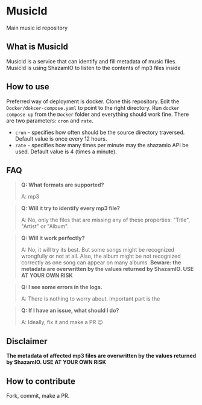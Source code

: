 # MusicId

Main music id repository

## What is MusicId

MusicId is a service that  can identify and fill metadata of music files.
MusicId is using ShazamIO to listen to the contents of mp3 files inside 

## How to use

Preferred way of deployment is docker.
Clone this repository.
Edit the `Docker/dokcer-compose.yaml` to point to the right directory.
Run `docker compose up` from the `Docker` folder and everything should work fine.
There are two parameters: `cron` and `rate`.

 - `cron` - specifies how often should be the source directory traversed. Default value is once every 12 hours.
 - `rate` - specifies how many times per minute may the shazamio API be used. Default value is 4 (times a minute).

## FAQ

> __Q: What formats are supported?__
> 
> A: mp3

> __Q: Will it try to identify every mp3 file?__
> 
> A: No, only the files that are missing any of these properties: "Title", "Artist" or "Album".

> __Q: Will it work perfectly?__
> 
> A: No, it will try its best. But some songs might be recognized wrongfully or not at all. Also, the album might be not recognized correctly as one song can appear on many albums. __Beware: the metadata are overwritten by the values returned by ShazamIO. USE AT YOUR OWN RISK__

> __Q: I see some errors in the logs.__
> 
> A: There is nothing to worry about. Important part is the 

> __Q: If I have an issue, what should I do?__
> 
> A: Ideally, fix it and make a PR 😉

## Disclaimer

__The metadata of affected mp3 files are overwritten by the values returned by ShazamIO. USE AT YOUR OWN RISK__


## How to contribute

Fork, commit, make a PR.